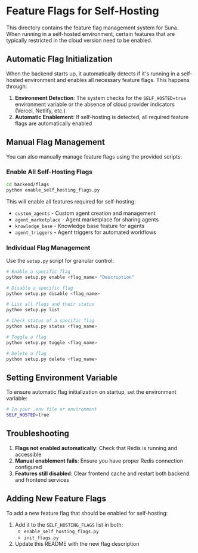 # Feature Flags for Self-Hosting

This directory contains the feature flag management system for Suna. When running in a self-hosted environment, certain features that are typically restricted in the cloud version need to be enabled.

## Automatic Flag Initialization

When the backend starts up, it automatically detects if it's running in a self-hosted environment and enables all necessary feature flags. This happens through:

1. **Environment Detection**: The system checks for the `SELF_HOSTED=true` environment variable or the absence of cloud provider indicators (Vercel, Netlify, etc.)
2. **Automatic Enablement**: If self-hosting is detected, all required feature flags are automatically enabled

## Manual Flag Management

You can also manually manage feature flags using the provided scripts:

### Enable All Self-Hosting Flags

```bash
cd backend/flags
python enable_self_hosting_flags.py
```

This will enable all features required for self-hosting:
- `custom_agents` - Custom agent creation and management
- `agent_marketplace` - Agent marketplace for sharing agents
- `knowledge_base` - Knowledge base feature for agents
- `agent_triggers` - Agent triggers for automated workflows

### Individual Flag Management

Use the `setup.py` script for granular control:

```bash
# Enable a specific flag
python setup.py enable <flag_name> "Description"

# Disable a specific flag
python setup.py disable <flag_name>

# List all flags and their status
python setup.py list

# Check status of a specific flag
python setup.py status <flag_name>

# Toggle a flag
python setup.py toggle <flag_name>

# Delete a flag
python setup.py delete <flag_name>
```

## Setting Environment Variable

To ensure automatic flag initialization on startup, set the environment variable:

```bash
# In your .env file or environment
SELF_HOSTED=true
```

## Troubleshooting

1. **Flags not enabled automatically**: Check that Redis is running and accessible
2. **Manual enablement fails**: Ensure you have proper Redis connection configured
3. **Features still disabled**: Clear frontend cache and restart both backend and frontend services

## Adding New Feature Flags

To add a new feature flag that should be enabled for self-hosting:

1. Add it to the `SELF_HOSTING_FLAGS` list in both:
   - `enable_self_hosting_flags.py`
   - `init_flags.py`
2. Update this README with the new flag description
